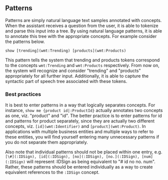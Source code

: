 ## Patterns

Patterns are simply natural language text samples annotated with concepts. When the assistant receives a question from the user, it is able to tokenize and parse this input into a tree. By using natural language patterns, it is able to annotate this tree with the appropriate concepts. For example consider the patterns below.

```
show [trending](wmt:Trending) [products](wmt:Products)
```

This pattern tells the system that trending and products tokens correspond to the concepts `wmt:Trending` and `wmt:Products` respectively. From now on, the system will recognize and consider "trending" and "products" appropriately for all further input. Additionally, it is able to capture the syntactic part of speech tree associated with these tokens.

### Best practices

It is best to enter patterns in a way that logically separates concepts. For instance, `show me {product id|:ProductId}` actually annotates two concepts as one, viz. "product" and "id". The better practice is to enter patterns for id and patterns for product separately, since they are actually two different concepts, viz. `[id](wmt:Identifier)` and `[product](wmt:Product)`. In applications with multiple business entities and multiple ways to refer to these entities, you will find yourself entering many unnecessary patterns if you do not separate them appropriately. 

Also note that individual patterns should not be placed within one entry, e.g. `[\#](:IDSign), [id](:IDSign), [no](:IDSign), [no.](:IDSign), [num](:IDSign)` will represent :IDSign as being equivalent to "# id no no. num". Rather, these patterns should be entered individually as a way to create equivalent references to the `:IDSign` concept. 
